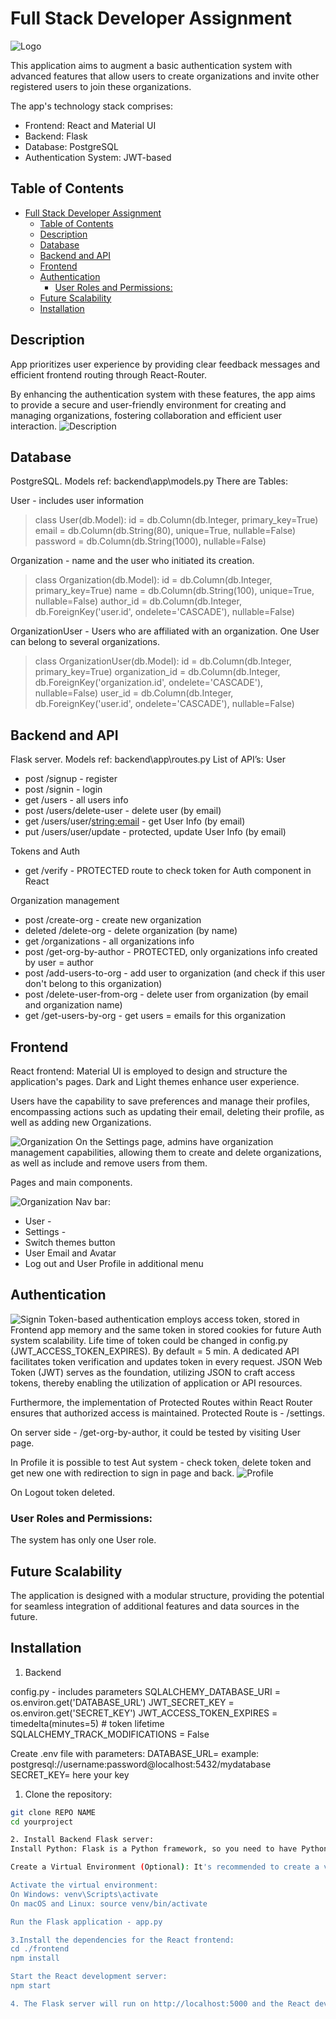 # Full Stack Developer Assignment
![Logo](other/Auth.jpg)

This application aims to augment a basic authentication system with advanced features that allow users to create organizations and invite other registered users to join these organizations. 

The app's technology stack comprises:
- Frontend: React and Material UI
- Backend: Flask
- Database: PostgreSQL
- Authentication System: JWT-based


## Table of Contents

- [Full Stack Developer Assignment](#full-stack-developer-assignment)
  - [Table of Contents](#table-of-contents)
  - [Description](#description)
  - [Database](#database)
  - [Backend and API](#backend-and-api)
  - [Frontend](#frontend)
  - [Authentication](#authentication)
    - [User Roles and Permissions:](#user-roles-and-permissions)
  - [Future Scalability](#future-scalability)
  - [Installation](#installation)

## Description

App prioritizes user experience by providing clear feedback messages and efficient frontend routing through React-Router.

By enhancing the authentication system with these features, the app aims to provide a secure and user-friendly environment for creating and managing organizations, fostering collaboration and efficient user interaction.
![Description](other/Screen1.jpg)


## Database

PostgreSQL.
Models ref: backend\app\models.py
There are Tables:

User - includes user information
> class User(db.Model):
    id = db.Column(db.Integer, primary_key=True)
    email = db.Column(db.String(80), unique=True, nullable=False)
    password = db.Column(db.String(1000), nullable=False)

Organization - name and the user who initiated its creation.
> class Organization(db.Model):
    id = db.Column(db.Integer, primary_key=True)
    name = db.Column(db.String(100), unique=True, nullable=False)
    author_id = db.Column(db.Integer, db.ForeignKey('user.id', ondelete='CASCADE'), nullable=False)

OrganizationUser - Users who are affiliated with an organization. One User can belong to several organizations.
> class OrganizationUser(db.Model):
    id = db.Column(db.Integer, primary_key=True)
    organization_id = db.Column(db.Integer, db.ForeignKey('organization.id', ondelete='CASCADE'), nullable=False)
    user_id = db.Column(db.Integer, db.ForeignKey('user.id', ondelete='CASCADE'), nullable=False)

## Backend and API

Flask server.
Models ref: backend\app\routes.py
List of API’s:
User
* post /signup - register
* post /signin - login
* get /users -  all users info
* post /users/delete-user - delete user (by email)
* get /users/user/<string:email> - get User Info (by email)
* put /users/user/update -  protected, update User Info (by email)


Tokens and Auth
* get /verify - PROTECTED route to check token for Auth component in React

Organization management
* post /create-org - create new organization
* deleted /delete-org - delete organization (by name)
* get /organizations - all organizations info
* post /get-org-by-author - PROTECTED, only organizations info created by user = author
* post /add-users-to-org - add user to organization (and check if this user don't belong to this organization)
* post /delete-user-from-org - delete user from organization (by email and organization name)
* get /get-users-by-org - get users = emails for this organization


## Frontend

React frontend:
Material UI is employed to design and structure the application's pages.
Dark and Light themes enhance user experience.


Users have the capability to save preferences and manage their profiles, encompassing actions such as updating their email, deleting their profile, as well as adding new Organizations.

![Organization](other/Organizationmanagement.jpg)
On the Settings page, admins have organization management capabilities, allowing them to create and delete organizations, as well as include and remove users from them.

Pages and main components.

![Organization](other/Nav.jpg)
Nav bar:
* User - 
* Settings - 
* Switch themes button
* User Email and Avatar
* Log out and User Profile in additional menu

## Authentication
![Signin](other/Signin.jpg)
Token-based authentication employs access token, stored in Frontend app memory and the same token in  stored cookies for future Auth system scalability. Life time of token could be changed in config.py (JWT_ACCESS_TOKEN_EXPIRES). By default = 5 min. 
A dedicated API facilitates token verification and updates token in every request. JSON Web Token (JWT) serves as the foundation, utilizing JSON to craft access tokens, thereby enabling the utilization of application or API resources.

Furthermore, the implementation of Protected Routes within React Router ensures that authorized access is maintained.
Protected Route is - /settings.

On server side - /get-org-by-author, it could be tested by visiting User page.

In Profile it is possible to test Aut system - check token, delete token and get new one with redirection to sign in page and back.
![Profile](other/Profile.jpg)

On Logout token deleted.

### User Roles and Permissions:
The system has only one User role.


## Future Scalability

The application is designed with a modular structure, providing the potential for seamless integration of additional features and data sources in the future.

## Installation
1. Backend
  
config.py - includes parameters
  SQLALCHEMY_DATABASE_URI = os.environ.get('DATABASE_URL')
  JWT_SECRET_KEY = os.environ.get('SECRET_KEY')
  JWT_ACCESS_TOKEN_EXPIRES = timedelta(minutes=5)  # token lifetime
  SQLALCHEMY_TRACK_MODIFICATIONS = False

Create .env file with parameters:
DATABASE_URL= example:  postgresql://username:password@localhost:5432/mydatabase
SECRET_KEY= here your key

1. Clone the repository:

```bash
git clone REPO NAME
cd yourproject

2. Install Backend Flask server:
Install Python: Flask is a Python framework, so you need to have Python installed. You can download Python from the official website: https://www.python.org/downloads/

Create a Virtual Environment (Optional): It's recommended to create a virtual environment to isolate your project dependencies. You can do this using the venv module that comes with Python. Open your terminal and run: python -m venv venv

Activate the virtual environment:
On Windows: venv\Scripts\activate
On macOS and Linux: source venv/bin/activate

Run the Flask application - app.py

3.Install the dependencies for the React frontend:
cd ./frontend
npm install

Start the React development server:
npm start

4. The Flask server will run on http://localhost:5000 and the React development server will run on http://localhost:3000. You can access the application by opening your web browser and navigating to http://localhost:3000.


